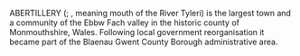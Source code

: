 ABERTILLERY (; , meaning mouth of the River Tyleri) is the largest town and a community of the Ebbw Fach valley in the historic county of Monmouthshire, Wales. Following local government reorganisation it became part of the Blaenau Gwent County Borough administrative area.
